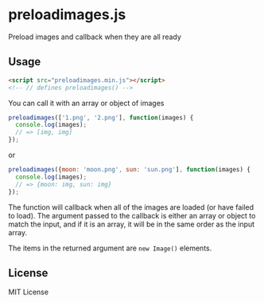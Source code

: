 preloadimages.js
================

Preload images and callback when they are all ready

Usage
-----

``` html
<script src="preloadimages.min.js"></script>
<!-- // defines preloadimages() -->
```

You can call it with an array or object of images

``` js
preloadimages(['1.png', '2.png'], function(images) {
  console.log(images);
  // => [img, img]
});
```

or

``` js
preloadimages({moon: 'moon.png', sun: 'sun.png'], function(images) {
  console.log(images);
  // => {moon: img, sun: img}
});
```

The function will callback when all of the images are loaded (or have failed
to load).  The argument passed to the callback is either an array or object
to match the input, and if it is an array, it will be in the same order
as the input array.

The items in the returned argument are `new Image()` elements.

License
-------

MIT License
